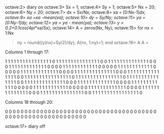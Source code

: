 octave:2> diary on
octave:3> Sx = 1;
octave:4> Sy = 1;
octave:5> Nx = 20;
octave:6> Ny = 20;
octave:7> dx = Sx/Nx;
octave:8> xa = [0:Nx-1]*dx;
octave:9> xa =xa -mean(xa);
octave:10> dy = Sy/Ny;
octave:11> ya = [0:Ny-1]*dy;
octave:12> ya = ya - mean(ya);
octave:13> y = 0.2+0.1*cos(4*pi*xa/Sx);
octave:14> A = zeros(Nx, Ny);
octave:15> for nx = 1:Nx
> ny = round((y(nx)+Sy/2)/dy);
> A(nx, 1:ny)=1;
> end
octave:16> A
A =

 Columns 1 through 17:

   1   1   1   1   1   1   1   1   1   1   1   1   1   1   1   1   0
   1   1   1   1   1   1   1   1   1   1   1   1   1   1   1   0   0
   1   1   1   1   1   1   1   1   1   1   1   1   1   1   0   0   0
   1   1   1   1   1   1   1   1   1   1   1   1   1   0   0   0   0
   1   1   1   1   1   1   1   1   1   1   1   1   0   0   0   0   0
   1   1   1   1   1   1   1   1   1   1   1   1   0   0   0   0   0
   1   1   1   1   1   1   1   1   1   1   1   1   1   0   0   0   0
   1   1   1   1   1   1   1   1   1   1   1   1   1   1   0   0   0
   1   1   1   1   1   1   1   1   1   1   1   1   1   1   1   0   0
   1   1   1   1   1   1   1   1   1   1   1   1   1   1   1   1   0
   1   1   1   1   1   1   1   1   1   1   1   1   1   1   1   1   0
   1   1   1   1   1   1   1   1   1   1   1   1   1   1   1   0   0
   1   1   1   1   1   1   1   1   1   1   1   1   1   1   0   0   0
   1   1   1   1   1   1   1   1   1   1   1   1   1   0   0   0   0
   1   1   1   1   1   1   1   1   1   1   1   1   0   0   0   0   0
   1   1   1   1   1   1   1   1   1   1   1   1   0   0   0   0   0
   1   1   1   1   1   1   1   1   1   1   1   1   1   0   0   0   0
   1   1   1   1   1   1   1   1   1   1   1   1   1   1   0   0   0
   1   1   1   1   1   1   1   1   1   1   1   1   1   1   1   0   0
   1   1   1   1   1   1   1   1   1   1   1   1   1   1   1   1   0

 Columns 18 through 20:

   0   0   0
   0   0   0
   0   0   0
   0   0   0
   0   0   0
   0   0   0
   0   0   0
   0   0   0
   0   0   0
   0   0   0
   0   0   0
   0   0   0
   0   0   0
   0   0   0
   0   0   0
   0   0   0
   0   0   0
   0   0   0
   0   0   0
   0   0   0

octave:17> diary off
